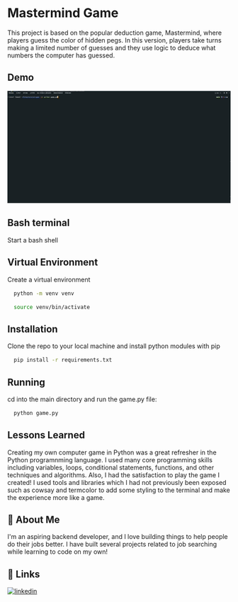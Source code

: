 # Mastermind Game

This project is based on the popular deduction game, Mastermind, where players guess the color of hidden pegs. In this version, players take turns making a limited number of guesses and they use logic to deduce what numbers the computer has guessed.

## Demo

![Mastermind Terminal Game Demo](media/mastermind.gif)

## Bash terminal 
Start a bash shell 

## Virtual Environment
Create a virtual environment
```bash
  python -m venv venv
```
```bash
  source venv/bin/activate
```

## Installation

Clone the repo to your local machine and install python modules with pip
```bash
  pip install -r requirements.txt
```

## Running

cd into the main directory and run the game.py file:
```bash
  python game.py
```
    
## Lessons Learned

Creating my own computer game in Python was a great refresher in the Python programnming language. I used many core programming skills including variables, loops, conditional statements, functions, and other techniques and algorithms. Also, I had the satisfaction to play the game I created! I used tools and libraries which I had not previously been exposed such as cowsay and termcolor to add some styling to the terminal and make the experience more like a game. 

## 🚀 About Me
I'm an aspiring backend developer, and I love building things to help people do their jobs better. I have built several projects related to job searching while learning to code on my own!
## 🔗 Links
[![linkedin](https://img.shields.io/badge/linkedin-0A66C2?style=for-the-badge&logo=linkedin&logoColor=white)](https://www.linkedin.com/)
